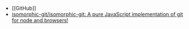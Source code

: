 - [[GitHub]]
- [isomorphic-git/isomorphic-git: A pure JavaScript implementation of git for node and browsers!](https://github.com/isomorphic-git/isomorphic-git)
